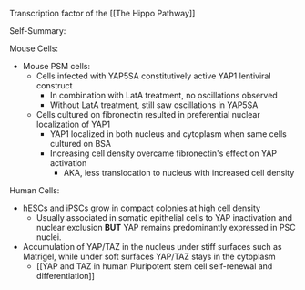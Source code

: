 Transcription factor of the [[The Hippo Pathway]]

Self-Summary:

Mouse Cells:
- Mouse PSM cells:
	- Cells infected with YAP5SA constitutively active YAP1 lentiviral construct
		- In combination with LatA treatment, no oscillations observed
		- Without LatA treatment, still saw oscillations in YAP5SA
	- Cells cultured on fibronectin resulted in preferential nuclear localization of YAP1
		- YAP1 localized in both nucleus and cytoplasm when same cells cultured on BSA
		- Increasing cell density overcame fibronectin's effect on YAP activation 
			- AKA, less translocation to nucleus with increased cell density

Human Cells:
- hESCs and iPSCs grow in compact colonies at high cell density
	- Usually associated in somatic epithelial cells to YAP inactivation and nuclear exclusion **BUT** YAP remains predominantly expressed in PSC nuclei.
- Accumulation of YAP/TAZ in the nucleus under stiff surfaces such as Matrigel, while under soft surfaces YAP/TAZ stays in the cytoplasm 
	- [[YAP and TAZ in human Pluripotent stem cell self-renewal and differentiation]]
